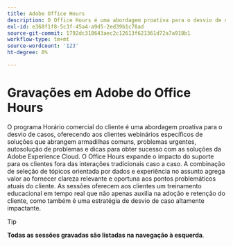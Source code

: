 ```yaml
---
title: Adobe Office Hours
description: O Office Hours é uma abordagem proativa para o desvio de casos, oferecendo aos clientes webinários com soluções específicas.
exl-id: e368f1f8-5c3f-45a4-a9d5-2ed39b1c78ad
source-git-commit: 1792dc318643aec2c12613f621361d72a7a918b1
workflow-type: tm+mt
source-wordcount: '123'
ht-degree: 0%

---
```


# Gravações em Adobe do Office Hours

O programa Horário comercial do cliente é uma abordagem proativa para o desvio de casos, oferecendo aos clientes webinários específicos de soluções que abrangem armadilhas comuns, problemas urgentes, autosolução de problemas e dicas para obter sucesso com as soluções da Adobe Experience Cloud. O Office Hours expande o impacto do suporte para os clientes fora das interações tradicionais caso a caso. A combinação de seleção de tópicos orientada por dados e experiência no assunto agrega valor ao fornecer clareza relevante e oportuna aos pontos problemáticos atuais do cliente. As sessões oferecem aos clientes um treinamento educacional em tempo real que não apenas auxilia na adoção e retenção do cliente, como também é uma estratégia de desvio de caso altamente impactante.

>[!TIP]
>
>**Todas as sessões gravadas são listadas na navegação à esquerda**.

<!--

## Featured

<table>
  <tr>
   <td>
      <a href="2022/cross-channel.md">
      <img alt="Level up Your Cross-channel Marketing with Adobe [!DNL Campaign Classic]" src="assets/cross-channel.png"/>
      </a>
      <div>
         <a href="./2022/cross-channel.md"><strong>Level up Your Cross-channel Marketing with Adobe [!DNL Campaign Classic]</strong></a>
         <br/>
      </div>
   </td>
   <td>
      <a href="2022/integrations.md">
      <img alt="Adobe [!DNL Campaign] integrations with a marketing ecosystem" src="assets/integrations.png"/>
      </a>
      <div>
         <a href="./2022/integrations.md"><strong>Adobe [!DNL Campaign] integrations with a marketing ecosystem</strong></a>
         <br/>
      </div>
   </td>
   <td>
      <a href="2022/tips.md">
      <img alt="Time saving tips from a pro" src="./assets/tips.png"/>
      </a>
      <div>
         <a href="2022/tips.md"><strong>Time saving tips from a pro</strong></a>
         <br/>
      </div>
   </td>
</table>

-->
